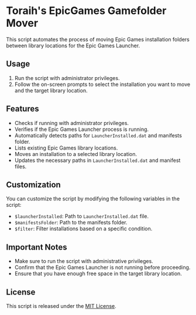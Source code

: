 # Toraih's EpicGames Gamefolder Mover

This script automates the process of moving Epic Games installation folders between library locations for the Epic Games Launcher.

## Usage

1. Run the script with administrator privileges.
2. Follow the on-screen prompts to select the installation you want to move and the target library location.

## Features

- Checks if running with administrator privileges.
- Verifies if the Epic Games Launcher process is running.
- Automatically detects paths for `LauncherInstalled.dat` and manifests folder.
- Lists existing Epic Games library locations.
- Moves an installation to a selected library location.
- Updates the necessary paths in `LauncherInstalled.dat` and manifest files.

## Customization

You can customize the script by modifying the following variables in the script:

- `$launcherInstalled`: Path to `LauncherInstalled.dat` file.
- `$manifestsFolder`: Path to the manifests folder.
- `$filter`: Filter installations based on a specific condition.

## Important Notes

- Make sure to run the script with administrative privileges.
- Confirm that the Epic Games Launcher is not running before proceeding.
- Ensure that you have enough free space in the target library location.

## License

This script is released under the [MIT License](LICENSE).
